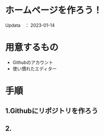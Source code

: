 # ホームページを作ろう！

Updata　： 2023-01-14


# 用意するもの

- Githubのアカウント
- 使い慣れたエディター


# 手順


## 1.Githubにリポジトリを作ろう


## 2.
